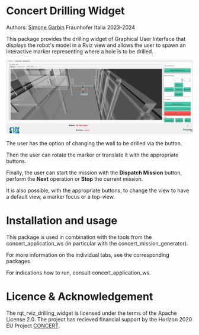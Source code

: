 # Concert Drilling Widget

Authors: [Simone Garbin](simone.garbin@fraunhofer.it) Fraunhofer Italia 2023-2024

This package provides the drilling widget of Graphical User Interface that displays the robot's model in a Rviz view and allows the user to spawn an interactive marker representing where a hole is to be drilled.

<img src="pictures/drilling_widget.png" alt="drilling_widget" width="600"/> <br>

The user has the option of changing the wall to be drilled via the button.

Then the user can rotate the marker or translate it with the appropriate buttons.

Finally, the user can start the mission with the **Dispatch Mission** button, perform the **Next** operation or **Stop** the current mission.

It is also possible, with the appropriate buttons, to change the view to have a default view, a marker focus or a top-view.

# Installation and usage

This package is used in combination with the tools from the concert_application_ws (in particular with the concert_mission_generator).

For more information on the individual tabs, see the corresponding packages.

For indications how to run, consult concert_application_ws.


# Licence & Acknowledgement

The rqt_rviz_drilling_widget is licensed under the terms of the Apache License 2.0. The project has recieved financial support by the Horizon 2020 EU Project [CONCERT](https://concertproject.eu/).
